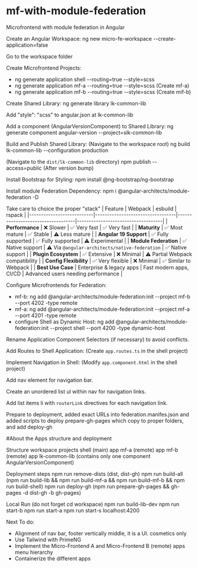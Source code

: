 # mf-with-module-federation

Microfrontend with module federation in Angular

Create an Angular Workspace: ng new micro-fe-workspace --create-application=false

Go to the workspace folder

Create Microfrontend Projects:

- ng generate application shell --routing=true --style=scss
- ng generate application mf-a --routing=true --style=scss (Create mf-a)
- ng generate application mf-b --routing=true --style=scss (Create mif-b)

Create Shared Library: ng generate library lk-common-lib

Add "style": "scss" to angular.json at lk-common-lib

Add a component (AngularVersionComponent) to Shared Library: ng generate component angular-version --project=slk-common-lib

Build and Publish Shared Library: (Navigate to the workspace root) ng build lk-common-lib --configuration production

(Navigate to the `dist/lk-common-lib` directory) npm publish --access=public (After version bump)

Install Bootstrap for Styling: npm install @ng-bootstrap/ng-bootstrap

Install module Federation Dependency: npm i @angular-architects/module-federation -D

Take care to choice the proper "stack"
| Feature | Webpack | esbuild | rspack |
|---------------------------|----------------------------------|-----------------------------------|------------------------------------|
| **Performance** | ❌ Slower | ✅ Very fast | ✅ Very fast |
| **Maturity** | ✅ Most mature | ✅ Stable | ⚠️ Less mature |
| **Angular 19 Support** | ✅ Fully supported | ✅ Fully supported | ⚠️ Experimental |
| **Module Federation** | ✅ Native support | ⚠️ Via `@angular-architects/native-federation` | ✅ Native support |
| **Plugin Ecosystem** | ✅ Extensive | ❌ Minimal | ⚠️ Partial Webpack compatibility |
| **Config Flexibility** | ✅ Very flexible | ❌ Minimal | ✅ Similar to Webpack |
| **Best Use Case** | Enterprise & legacy apps | Fast modern apps, CI/CD | Advanced users needing performance |

Configure Microfrontends for Federation:

- mf-b: ng add @angular-architects/module-federation:init --project mf-b --port 4202 -type remote
- mf-a: ng add @angular-architects/module-federation:init --project mf-a --port 4201 -type remote
- configure Shell as Dynamic Host: ng add @angular-architects/module-federation:init --project shell --port 4200 -type dynamic-host

Rename Application Component Selectors (if necessary) to avoid conflicts.

Add Routes to Shell Application: (Create `app.routes.ts` in the shell project)

Implement Navigation in Shell: (Modify `app.component.html` in the shell project)

Add nav element for navigation bar.

Create an unordered list ul within nav for navigation links.

Add list items li with `routerLink` directives for each navigation link.

Prepare to deployment, added exact URLs into federation.manifes.json and added scripts to deploy prepare-gh-pages which copy to proper folders, and add deploy-gh

#About the Apps structure and deployment

Structure
workspace
projects
shell (main) app
mf-a (remote) app
mf-b (remote) app
lk-common-lib (contains only one component AngularVersionComponent)

Deployment steps
npm run remove-dists (dist, dist-gh)
npm run build-all (npm run build-lib && npm run build-mf-a && npm run build-mf-b && npm run build-shell)
npm run deploy-gh (npm run prepare-gh-pages && gh-pages -d dist-gh -b gh-pages)

Local Run (do not forget cd workspace)
npm run build-lib-dev
npm run start-b
npm run start-a
npm run start-s
localhost:4200

Next To do:

- Alignment of nav bar, footer vertically middle, it is a UI. cosmetics only
- Use Tailwind with PrimeNG
- Implement the Micro-Frontend A and Micro-Frontend B (remote) apps menu hierarchy
- Containerize the different apps
